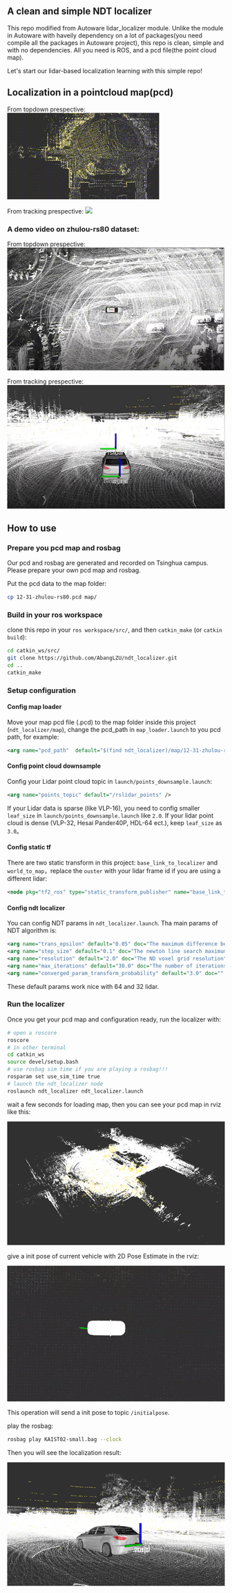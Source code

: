 ## A clean and simple NDT localizer

This repo modified from Autoware lidar_localizer module. Unlike the module in Autoware with haveily dependency on a lot of packages(you need compile all the packages in Autoware project), this repo is clean, simple and with no dependencies. All you need is ROS, and a pcd file(the point cloud map). 

Let's start our lidar-based localization learning with this simple repo!


## Localization in a pointcloud map(pcd)

From topdown prespective:
![](cfgs/ndt_result_mainbuilding_rs80_topdown_x4.gif)

From tracking prespective:
![](cfgs/ndt_result_mainbuilding_rs80_follow_x4.gif)

### A demo video on zhulou-rs80 dataset:

From topdown prespective:
[![IMAGE ALT TEXT HERE](cfgs/simple_img_0_1.png)](https://youtu.be/vK9T8VLlg_c)

From tracking prespective:
[![IMAGE ALT TEXT HERE](cfgs/simple_img_0_2.png)](https://youtu.be/3wUi3WNgp94)

## How to use

### Prepare you pcd map and rosbag

Our pcd and rosbag are generated and recorded on Tsinghua campus. Please prepare your own pcd map and rosbag.

Put the pcd data to the map folder:

```bash
cp 12-31-zhulou-rs80.pcd map/
```

### Build in your ros workspace
clone this repo in your `ros workspace/src/`, and then `catkin_make` (or `catkin build`):
```bash
cd catkin_ws/src/
git clone https://github.com/AbangLZU/ndt_localizer.git
cd ..
catkin_make
```

### Setup configuration

#### Config map loader
Move your map pcd file (.pcd) to the map folder inside this project (`ndt_localizer/map`), change the pcd_path in `map_loader.launch` to you pcd path, for example:

```xml
<arg name="pcd_path"  default="$(find ndt_localizer)/map/12-31-zhulou-rs80.pcd"/>
```
#### Config point cloud downsample

Config your Lidar point cloud topic in `launch/points_downsample.launch`:

```xml
<arg name="points_topic" default="/rslidar_points" />
```

If your Lidar data is sparse (like VLP-16), you need to config smaller `leaf_size` in `launch/points_downsample.launch` like `2.0`. If your lidar point cloud is dense (VLP-32, Hesai Pander40P, HDL-64 ect.), keep `leaf_size` as `3.0`。

#### Config static tf

There are two static transform in this project: `base_link_to_localizer` and `world_to_map`，replace the `ouster` with your lidar frame id if you are using a different lidar:

```xml
<node pkg="tf2_ros" type="static_transform_publisher" name="base_link_to_localizer" args="0 0 1.9 3.1415926 0 0 base_link rslidar"/>
```

#### Config ndt localizer
You can config NDT params in `ndt_localizer.launch`. Tha main params of NDT algorithm is:

```xml
<arg name="trans_epsilon" default="0.05" doc="The maximum difference between two consecutive transformations in order to consider convergence" />
<arg name="step_size" default="0.1" doc="The newton line search maximum step length" />
<arg name="resolution" default="2.0" doc="The ND voxel grid resolution" />
<arg name="max_iterations" default="30.0" doc="The number of iterations required to calculate alignment" />
<arg name="converged_param_transform_probability" default="3.0" doc="" />
```

These default params work nice with 64 and 32 lidar.

### Run the localizer
Once you get your pcd map and configuration ready, run the localizer with:


```bash
# open a roscore
roscore
# in other terminal
cd catkin_ws
source devel/setup.bash
# use rosbag sim time if you are playing a rosbag!!!
rosparam set use_sim_time true
# launch the ndt_localizer node
roslaunch ndt_localizer ndt_localizer.launch
```

wait a few seconds for loading map, then you can see your pcd map in rviz like this:

![](cfgs/sample_img_1.png)

give a init pose of current vehicle with 2D Pose Estimate in the rviz:

![](cfgs/sample_img3.png)


This operation will send a init pose to topic `/initialpose`.

play the rosbag:

```bash
rosbag play KAIST02-small.bag --clock
```

Then you will see the localization result:

![](cfgs/sample_img2.png)

